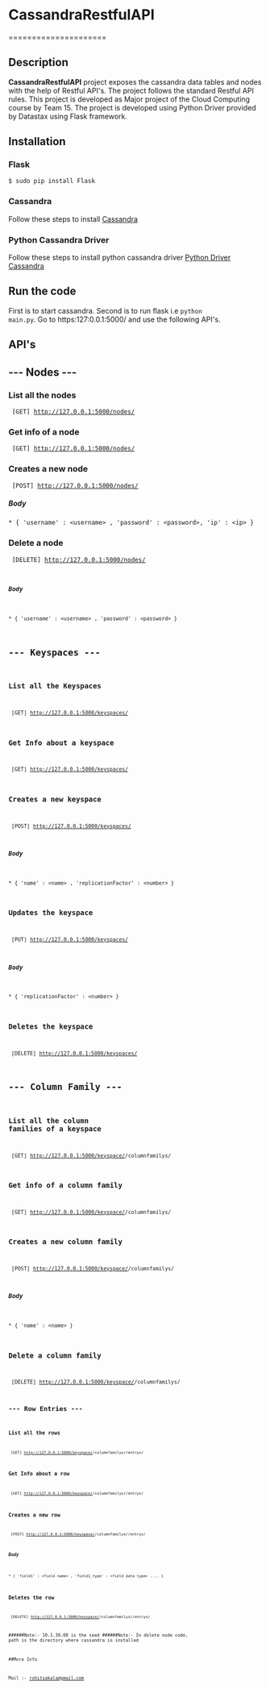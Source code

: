 # CassandraRestfulAPI
=====================

## Description

**CassandraRestfulAPI** project exposes the cassandra data tables and nodes with the help of Restful API's. The project follows the standard Restful API rules. This project is developed as Major project of the Cloud Computing course by Team 15. The project is developed using Python Driver provided by Datastax using Flask framework.

## Installation

### Flask

<code>$ sudo pip install Flask</code>

### Cassandra

Follow these steps to install [Cassandra](http://docs.datastax.com/en/cassandra/2.1/cassandra/install/installTarball_t.html)
### Python Cassandra Driver

Follow these steps to install python cassandra driver [Python Driver Cassandra](https://datastax.github.io/python-driver/installation.html)

## Run the code

First is to start cassandra. Second is to run flask i.e <code>python main.py</code>. Go to https:127:0.0.1:5000/ and use the following API's.

## API's

## --- Nodes ---

### List all the nodes

<code> [GET] http://127.0.0.1:5000/nodes/ </code>

### Get info of a node

<code> [GET] http://127.0.0.1:5000/nodes/<nodeid> </code>

### Creates a new node

<code> [POST] http://127.0.0.1:5000/nodes/ </code>

##### Body

	* { 'username' : <username> , 'password' : <password>, 'ip' : <ip> }

### Delete a node 

<code> [DELETE] http://127.0.0.1:5000/nodes/<nodeid>

##### Body
	
	* { 'username' : <username> , 'password' : <password> }

## --- Keyspaces ---

### List all the Keyspaces

<code> [GET] http://127.0.0.1:5000/keyspaces/ </code>

### Get Info about a keyspace 

<code> [GET] http://127.0.0.1:5000/keyspaces/<keyspaceid> </code>

### Creates a new keyspace

<code> [POST] http://127.0.0.1:5000/keyspaces/ </code>

##### Body

	* { 'name' : <name> , 'replicationFactor' : <number> }

### Updates the keyspace

<code> [PUT] http://127.0.0.1:5000/keyspaces/<keyspaceid> </code>

##### Body

	* { 'replicationFactor' : <number> }

### Deletes the keyspace

<code> [DELETE] http://127.0.0.1:5000/keyspaces/<keyspaceid> </code>

## ---  Column Family ---

### List all the column families of a keyspace

<code> [GET] http://127.0.0.1:5000/keyspace/<keyspaceid>/columnfamilys/ </code>

### Get info of a column family

<code> [GET] http://127.0.0.1:5000/keyspace/<keyspaceid>/columnfamilys/<columnfamilyid> </code>

### Creates a new column family

<code> [POST] http://127.0.0.1:5000/keyspace/<keyspaceid>/columnfamilys/ </code>

##### Body

	* { 'name' : <name> }

### Delete a column family 

<code> [DELETE] http://127.0.0.1:5000/keyspace/<keyspaceid>/columnfamilys/<columnfamilyid> <code>

## --- Row Entries ---

### List all the rows

<code> [GET] http://127.0.0.1:5000/keyspace/<keyspaceid>/columnfamilys/<columnfamilyid>/entrys/ </code>

### Get Info about a row

<code> [GET] http://127.0.0.1:5000/keyspace/<keyspaceid>/columnfamilys/<columnfamilyid>/entrys/<entryname> </code>

### Creates a new row

<code> [POST] http://127.0.0.1:5000/keyspace/<keyspaceid>/columnfamilys/<columnfamilyid>/entrys/ </code>

##### Body

	* { 'field1' : <field name> , 'field1_type' : <field data type> .... }

### Deletes the row

<code> [DELETE] http://127.0.0.1:5000/keyspace/<keyspaceid>/columnfamilys/<columnfamilyid>/entrys/<entryname> </code>

######Note:- 10.1.36.68 is the seed 
######Note:- In delete node code, path is the directory where cassandra is installed

##More Info

Mail :- rohitsakala@gmail.com